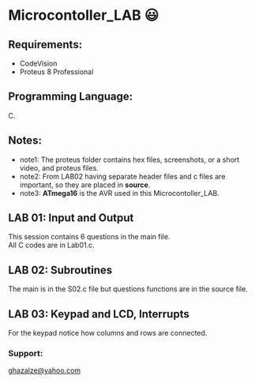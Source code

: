 # Microcontoller_LAB  :smiley:
 ## Requirements:
 - CodeVision
 - Proteus 8 Professional
 ## Programming Language:
 C.  
## Notes:
 - note1: The proteus folder contains hex files, screenshots, or a short video, and proteus files.  
 - note2: From LAB02 having separate header files and c files are important, so they are placed in **source**.  
 - note3: **ATmega16** is the AVR used in this Microcontoller_LAB.  
 ## LAB 01: Input and Output
This session contains 6 questions in the main file.   
All C codes are in Lab01.c. 
## LAB 02: Subroutines
The main is in the S02.c file but questions functions are in the source file.  
## LAB 03: Keypad and LCD, Interrupts 
For the keypad notice how columns and rows are connected.  

### Support:  
ghazalze@yahoo.com
